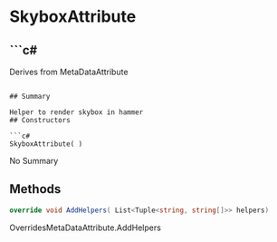 # SkyboxAttribute

## ```c#
Derives from MetaDataAttribute
```

## Summary

Helper to render skybox in hammer
## Constructors

```c#
SkyboxAttribute( ) 
```
No Summary
## Methods

```c#
override void AddHelpers( List<Tuple<string, string[]>> helpers) 
```
OverridesMetaDataAttribute.AddHelpers
